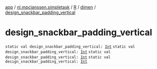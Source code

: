 [app](../../../index.md) / [nl.mpcjanssen.simpletask](../../index.md) / [R](../index.md) / [dimen](index.md) / [design_snackbar_padding_vertical](.)

# design_snackbar_padding_vertical

`static val design_snackbar_padding_vertical: `[`Int`](https://kotlinlang.org/api/latest/jvm/stdlib/kotlin/-int/index.html)
`static val design_snackbar_padding_vertical: `[`Int`](https://kotlinlang.org/api/latest/jvm/stdlib/kotlin/-int/index.html)
`static val design_snackbar_padding_vertical: `[`Int`](https://kotlinlang.org/api/latest/jvm/stdlib/kotlin/-int/index.html)
`static val design_snackbar_padding_vertical: `[`Int`](https://kotlinlang.org/api/latest/jvm/stdlib/kotlin/-int/index.html)